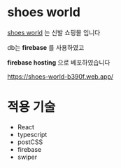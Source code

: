 # shoes world

<u>shoes world</u> 는 신발 쇼핑몰 입니다

db는 **firebase** 를 사용하였고

**firebase hosting** 으로 베포하였습니다

https://shoes-world-b390f.web.app/

# 적용 기술

- React
- typescript
- postCSS
- firebase
- swiper
